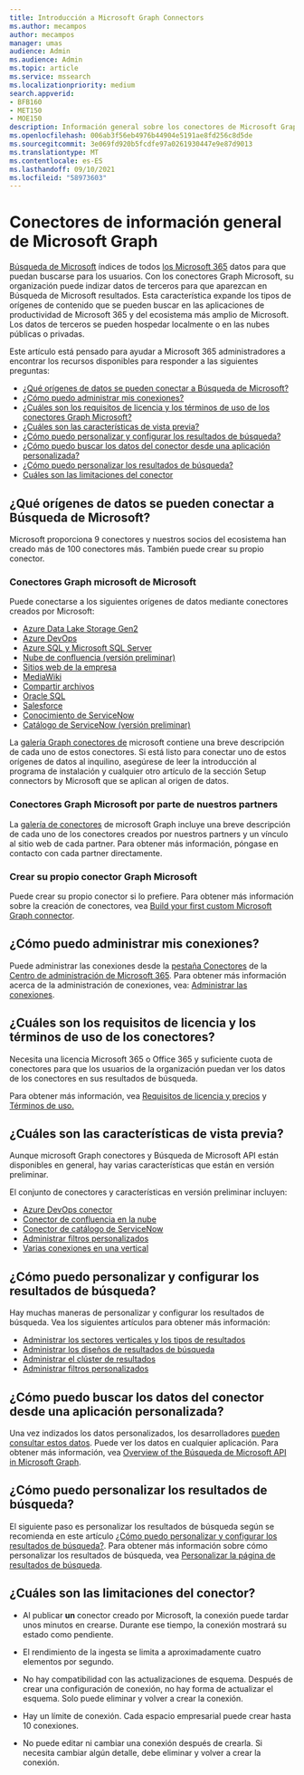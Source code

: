 ```yaml
---
title: Introducción a Microsoft Graph Connectors
ms.author: mecampos
author: mecampos
manager: umas
audience: Admin
ms.audience: Admin
ms.topic: article
ms.service: mssearch
ms.localizationpriority: medium
search.appverid:
- BFB160
- MET150
- MOE150
description: Información general sobre los conectores de Microsoft Graph para Búsqueda de Microsoft
ms.openlocfilehash: 006ab3f56eb4976b44904e5191ae8fd256c8d5de
ms.sourcegitcommit: 3e069fd920b5fcdfe97a0261930447e9e87d9013
ms.translationtype: MT
ms.contentlocale: es-ES
ms.lasthandoff: 09/10/2021
ms.locfileid: "58973603"
---
```

<!---Previous ms.author: monaray --->

# <a name="overview-of-microsoft-graph-connectors"></a>Conectores de información general de Microsoft Graph

[Búsqueda de Microsoft](./overview-microsoft-search.md) índices de todos [los Microsoft 365](https://www.microsoft.com/microsoft-365) datos para que puedan buscarse para los usuarios. Con los conectores Graph Microsoft, su organización puede indizar datos de terceros para que aparezcan en Búsqueda de Microsoft resultados. Esta característica expande los tipos de orígenes de contenido que se pueden buscar en las aplicaciones de productividad de Microsoft 365 y del ecosistema más amplio de Microsoft. Los datos de terceros se pueden hospedar localmente o en las nubes públicas o privadas.

<!---link Microsoft Graph reference in line 19 when we have access to relevant documentation--->

Este artículo está pensado para ayudar a Microsoft 365 administradores a encontrar los recursos disponibles para responder a las siguientes preguntas:

* [¿Qué orígenes de datos se pueden conectar a Búsqueda de Microsoft?](#what-data-sources-can-be-connected-to-microsoft-search)
* [¿Cómo puedo administrar mis conexiones?](#how-do-i-manage-my-connections)
* [¿Cuáles son los requisitos de licencia y los términos de uso de los conectores Graph Microsoft?](#what-are-the-license-requirements-and-terms-of-use-for-connectors)
* [¿Cuáles son las características de vista previa?](#what-are-the-preview-features)
* [¿Cómo puedo personalizar y configurar los resultados de búsqueda?](#how-do-i-customize-and-configure-search-results)
* [¿Cómo puedo buscar los datos del conector desde una aplicación personalizada?](#how-do-i-search-my-connector-data-from-a-custom-application)
* [¿Cómo puedo personalizar los resultados de búsqueda?](#how-do-i-customize-search-results)
* [Cuáles son las limitaciones del conector](#what-are-the-connector-limitations)

<!---Add Value, scenario, example, and/or graphic in December updates--->
<!---Probably remove architecture section below
## Architecture

The following architectural diagram of the Microsoft Graph platform shows how Graph connector content flows through content indexing to user results in [Microsoft Search](./overview-microsoft-search.md) clients. The rest of this section explains each of the key building blocks in the diagram.

![Diagram: on-premises and cloud-based data is pulled by connectors and indexed by the Microsoft Search API, and then the Microsoft Search service delivers the results to users.](media/connectors-overview/highlevel-connectors.png)
Graph connectors can pull data from cloud-based (SaaS) data sources and on-premises data stores. The above diagram shows connections to only two data sources, but you can add connections to up ten sources per tenant.

The Microsoft Graph Connectors API instantiates one connection per data source. Then, the API indexes and stores the data. Established connections interact with Microsoft Search, so users can get search results.

You can use the Microsoft 365 [admin center](https://admin.microsoft.com) to setup and manage any of the Graph connectors by Microsoft. The admin center has a simple user interface that makes it easy to establish the connection to your data source, and monitor connection status and utilization.

***Edit paragraph below***
To create a **connection** to a data source, admins need authenticated access to the data and the entire content repository. The data is fed to the graph connector service for indexing.--->

## <a name="what-data-sources-can-be-connected-to-microsoft-search"></a>¿Qué orígenes de datos se pueden conectar a Búsqueda de Microsoft?

Microsoft proporciona 9 conectores y nuestros socios del ecosistema han creado más de 100 conectores más. También puede crear su propio conector.

### <a name="microsoft-graph-connectors-by-microsoft"></a>Conectores Graph microsoft de Microsoft

Puede conectarse a los siguientes orígenes de datos mediante conectores creados por Microsoft:

<!---Add links below when new docs are created--->
* [Azure Data Lake Storage Gen2](azure-data-lake-connector.md)
* [Azure DevOps](azure-devops-connector.md)
* [Azure SQL y Microsoft SQL Server](MSSQL-connector.md)
* [Nube de confluencia (versión preliminar)](confluence-cloud-connector.md)
* [Sitios web de la empresa](enterprise-web-connector.md)
* [MediaWiki](mediawiki-connector.md)
* [Compartir archivos](fileshare-connector.md)
* [Oracle SQL](OracleSQL-connector.md)
* [Salesforce](salesforce-connector.md)
* [Conocimiento de ServiceNow](servicenow-knowledge-connector.md)
* [Catálogo de ServiceNow (versión preliminar)](servicenow-catalog-connector.md)


La [galería Graph conectores de](https://www.microsoft.com/microsoft-search/connectors) microsoft contiene una breve descripción de cada uno de estos conectores. Si está listo para conectar uno de estos orígenes de datos [](configure-connector.md) al inquilino, asegúrese de leer la introducción al programa de instalación y cualquier otro artículo de la sección Setup connectors by Microsoft que se aplican al origen de datos.

### <a name="microsoft-graph-connectors-by-our-partners"></a>Conectores Graph Microsoft por parte de nuestros partners

La [galería de conectores](https://www.microsoft.com/microsoft-search/connectors) de microsoft Graph incluye una breve descripción de cada uno de los conectores creados por nuestros partners y un vínculo al sitio web de cada partner. Para obtener más información, póngase en contacto con cada partner directamente.

### <a name="build-your-own-microsoft-graph-connector"></a>Crear su propio conector Graph Microsoft

Puede crear su propio conector si lo prefiere. Para obtener más información sobre la creación de conectores, vea [Build your first custom Microsoft Graph connector](/graph/connecting-external-content-build-quickstart).

## <a name="how-do-i-manage-my-connections"></a>¿Cómo puedo administrar mis conexiones?

Puede administrar las conexiones desde la [pestaña Conectores](https://admin.microsoft.com/Adminportal/Home#/MicrosoftSearch/Connectors) de la [Centro de administración de Microsoft 365](https://admin.microsoft.com/). Para obtener más información acerca de la administración de conexiones, vea: [Administrar las conexiones](manage-connector.md).

## <a name="what-are-the-license-requirements-and-terms-of-use-for-connectors"></a>¿Cuáles son los requisitos de licencia y los términos de uso de los conectores?

Necesita una licencia Microsoft 365 o Office 365 y suficiente cuota de conectores para que los usuarios de la organización puedan ver los datos de los conectores en sus resultados de búsqueda.

Para obtener más información, vea [Requisitos de licencia y precios](licensing.md) y [Términos de uso.](terms-of-use.md)

## <a name="what-are-the-preview-features"></a>¿Cuáles son las características de vista previa?

Aunque microsoft Graph conectores y Búsqueda de Microsoft API están disponibles en general, hay varias características que están en versión preliminar.

El conjunto de conectores y características en versión preliminar incluyen:

* [Azure DevOps conector](azure-devops-connector.md)
* [Conector de confluencia en la nube](confluence-cloud-connector.md)
* [Conector de catálogo de ServiceNow](servicenow-catalog-connector.md)
* [Administrar filtros personalizados](custom-filters.md)
* [Varias conexiones en una vertical](customize-search-page.md#multiple-connections-in-a-vertical)

## <a name="how-do-i-customize-and-configure-search-results"></a>¿Cómo puedo personalizar y configurar los resultados de búsqueda?

Hay muchas maneras de personalizar y configurar los resultados de búsqueda. Vea los siguientes artículos para obtener más información:

* [Administrar los sectores verticales y los tipos de resultados](customize-search-page.md)
* [Administrar los diseños de resultados de búsqueda](customize-results-layout.md)
* [Administrar el clúster de resultados](result-cluster.md)
* [Administrar filtros personalizados](custom-filters.md)

## <a name="how-do-i-search-my-connector-data-from-a-custom-application"></a>¿Cómo puedo buscar los datos del conector desde una aplicación personalizada?

Una vez indizados los datos personalizados, los desarrolladores [pueden consultar estos datos](/graph/search-concept-custom-types). Puede ver los datos en cualquier aplicación. Para obtener más información, vea [Overview of the Búsqueda de Microsoft API in Microsoft Graph](/graph/search-concept-overview).

## <a name="how-do-i-customize-search-results"></a>¿Cómo puedo personalizar los resultados de búsqueda?

El siguiente paso es personalizar los resultados de búsqueda según se recomienda en este artículo [¿Cómo puedo personalizar y configurar los resultados de búsqueda?](#how-do-i-customize-and-configure-search-results). Para obtener más información sobre cómo personalizar los resultados de búsqueda, vea [Personalizar la página de resultados de búsqueda](customize-search-page.md).

## <a name="what-are-the-connector-limitations"></a>¿Cuáles son las limitaciones del conector?

* Al publicar **un** conector creado por Microsoft, la conexión puede tardar unos minutos en crearse. Durante ese tiempo, la conexión mostrará su estado como pendiente.

* El rendimiento de la ingesta se limita a aproximadamente cuatro elementos por segundo.

* No hay compatibilidad con las actualizaciones de esquema. Después de crear una configuración de conexión, no hay forma de actualizar el esquema. Solo puede eliminar y volver a crear la conexión.

* Hay un límite de conexión. Cada espacio empresarial puede crear hasta 10 conexiones.

* No puede editar ni cambiar una conexión después de crearla. Si necesita cambiar algún detalle, debe eliminar y volver a crear la conexión.
